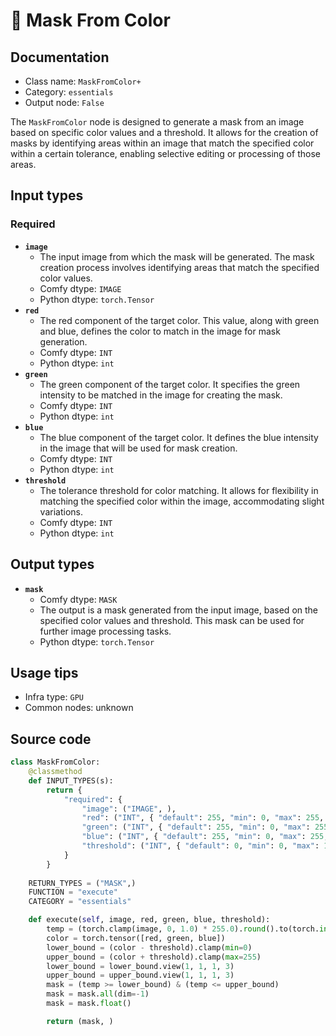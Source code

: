 # 🔧 Mask From Color
## Documentation
- Class name: `MaskFromColor+`
- Category: `essentials`
- Output node: `False`

The `MaskFromColor` node is designed to generate a mask from an image based on specific color values and a threshold. It allows for the creation of masks by identifying areas within an image that match the specified color within a certain tolerance, enabling selective editing or processing of those areas.
## Input types
### Required
- **`image`**
    - The input image from which the mask will be generated. The mask creation process involves identifying areas that match the specified color values.
    - Comfy dtype: `IMAGE`
    - Python dtype: `torch.Tensor`
- **`red`**
    - The red component of the target color. This value, along with green and blue, defines the color to match in the image for mask generation.
    - Comfy dtype: `INT`
    - Python dtype: `int`
- **`green`**
    - The green component of the target color. It specifies the green intensity to be matched in the image for creating the mask.
    - Comfy dtype: `INT`
    - Python dtype: `int`
- **`blue`**
    - The blue component of the target color. It defines the blue intensity in the image that will be used for mask creation.
    - Comfy dtype: `INT`
    - Python dtype: `int`
- **`threshold`**
    - The tolerance threshold for color matching. It allows for flexibility in matching the specified color within the image, accommodating slight variations.
    - Comfy dtype: `INT`
    - Python dtype: `int`
## Output types
- **`mask`**
    - Comfy dtype: `MASK`
    - The output is a mask generated from the input image, based on the specified color values and threshold. This mask can be used for further image processing tasks.
    - Python dtype: `torch.Tensor`
## Usage tips
- Infra type: `GPU`
- Common nodes: unknown


## Source code
```python
class MaskFromColor:
    @classmethod
    def INPUT_TYPES(s):
        return {
            "required": {
                "image": ("IMAGE", ),
                "red": ("INT", { "default": 255, "min": 0, "max": 255, "step": 1, }),
                "green": ("INT", { "default": 255, "min": 0, "max": 255, "step": 1, }),
                "blue": ("INT", { "default": 255, "min": 0, "max": 255, "step": 1, }),
                "threshold": ("INT", { "default": 0, "min": 0, "max": 127, "step": 1, }),
            }
        }
    
    RETURN_TYPES = ("MASK",)
    FUNCTION = "execute"
    CATEGORY = "essentials"

    def execute(self, image, red, green, blue, threshold):
        temp = (torch.clamp(image, 0, 1.0) * 255.0).round().to(torch.int)
        color = torch.tensor([red, green, blue])
        lower_bound = (color - threshold).clamp(min=0)
        upper_bound = (color + threshold).clamp(max=255)
        lower_bound = lower_bound.view(1, 1, 1, 3)
        upper_bound = upper_bound.view(1, 1, 1, 3)
        mask = (temp >= lower_bound) & (temp <= upper_bound)
        mask = mask.all(dim=-1)
        mask = mask.float()

        return (mask, )

```
